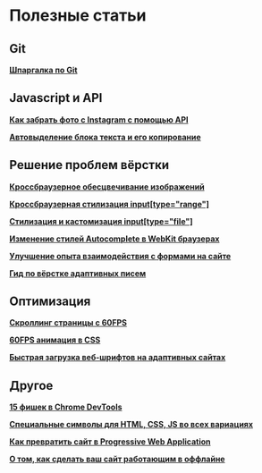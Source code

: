 # Полезные статьи

## Git

[**Шпаргалка по Git**](https://medium.com/@ABatickaya/%D1%88%D0%BF%D0%B0%D1%80%D0%B3%D0%B0%D0%BB%D0%BA%D0%B0-%D0%BF%D0%BE-git-55eeea487676)

## Javascript и API

[**Как забрать фото с Instagram с помощью API**](https://rudrastyh.com/javascript/get-photos-from-instagram.html#access_token)

[**Автовыделение блока текста и его копирование**](https://css-tricks.com/force-selection-text-block/)


## Решение проблем вёрстки

[**Кроссбраузерное обесцвечивание изображений**](https://css-tricks.com/snippets/css/change-autocomplete-styles-webkit-browsers/)

[**Кроссбраузерная стилизация input[type="range"]**](https://css-tricks.com/styling-cross-browser-compatible-range-inputs-css/)

[**Стилизация и кастомизация input[type="file"]**](https://tympanus.net/codrops/2015/09/15/styling-customizing-file-inputs-smart-way/)

[**Изменение стилей Autocomplete в WebKit браузерах**](https://css-tricks.com/snippets/css/change-autocomplete-styles-webkit-browsers/)

[**Улучшение опыта взаимодействия с формами на сайте**](http://simonenko.su/38146501854/improving-ux-for-web-form)

[**Гид по вёрстке адаптивных писем**](https://habrahabr.ru/company/netologyru/blog/324970/)


## Оптимизация

[**Скроллинг страницы с 60FPS**](https://www.thecssninja.com/css/pointer-events-60fps)

[**60FPS анимация в CSS**](https://medium.com/outsystems-experts/how-to-achieve-60-fps-animations-with-css3-db7b98610108)

[**Быстрая загрузка веб-шрифтов на адаптивных сайтах**](http://css-live.ru/articles-css/bystraya-zagruzka-veb-shriftov-na-adaptivnyx-sajtax.html)


## Другое

[**15 фишек в Chrome DevTools**](http://tutorialzine.com/2015/03/15-must-know-chrome-devtools-tips-tricks/)

[**Специальные символы для HTML, CSS, JS во всех вариациях**](https://css-tricks.com/snippets/html/glyphs/)

[**Как превратить сайт в Progressive Web Application**](https://mxb.at/blog/how-to-turn-your-website-into-a-pwa/)

[**О том, как сделать ваш сайт работающим в оффлайне**](https://mxb.at/blog/youre-offline/)
